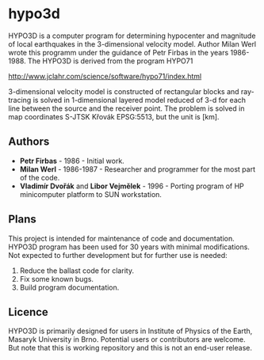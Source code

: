 # hypo3d
HYPO3D is a computer program for determining hypocenter and magnitude
of local earthquakes in the 3-dimensional velocity model.
Author Milan Werl wrote this programm under the guidance of Petr Firbas in the years 1986-1988.
The HYPO3D is derived from the program HYPO71

 http://www.jclahr.com/science/software/hypo71/index.html

3-dimensional velocity model is constructed of rectangular blocks
and ray-tracing is solved in 1-dimensional layered model reduced of 3-d for each line between the source and the receiver point.
The problem is solved in map coordinates S-JTSK Křovák EPSG:5513, but the unit is [km].

## Authors
* **Petr Firbas** - 1986 - Initial work.
* **Milan Werl** - 1986-1987 - Researcher and programmer for the most part of the code.
* **Vladimír Dvořák** and **Libor Vejmělek** - 1996 - Porting program of HP minicomputer platform to SUN workstation.

## Plans
This project is intended for maintenance of code and documentation.
HYPO3D program has been used for 30 years with minimal modifications. 
Not expected to further development but for further use is needed:

1. Reduce the ballast code for clarity.
1. Fix some known bugs.
1. Build program documentation.

## Licence
HYPO3D is primarily designed for users in Institute of Physics of the Earth, Masaryk University in Brno.
Potential users or contributors are welcome. 
But note that this is working repository and this is not an end-user release. 
